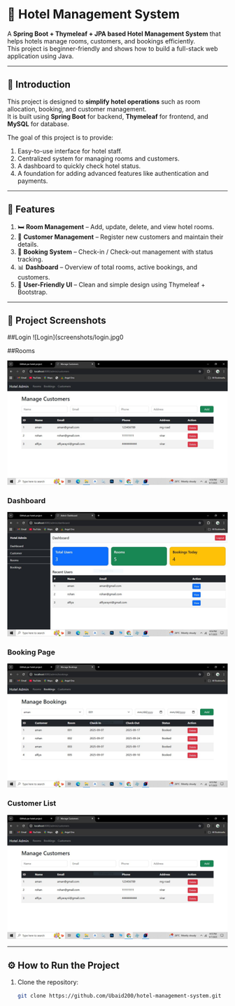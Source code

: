 # 🏨 Hotel Management System

A **Spring Boot + Thymeleaf + JPA based Hotel Management System** that helps hotels manage rooms, customers, and bookings efficiently.  
This project is beginner-friendly and shows how to build a full-stack web application using Java.

---

## 📖 Introduction

This project is designed to **simplify hotel operations** such as room allocation, booking, and customer management.  
It is built using **Spring Boot** for backend, **Thymeleaf** for frontend, and **MySQL** for database.  

The goal of this project is to provide:  
1. Easy-to-use interface for hotel staff.  
2. Centralized system for managing rooms and customers.  
3. A dashboard to quickly check hotel status.  
4. A foundation for adding advanced features like authentication and payments.  

---

## 🚀 Features

1. 🛏️ **Room Management** – Add, update, delete, and view hotel rooms.  
2. 👤 **Customer Management** – Register new customers and maintain their details.  
3. 📅 **Booking System** – Check-in / Check-out management with status tracking.  
4. 📊 **Dashboard** – Overview of total rooms, active bookings, and customers.  
5. 🎨 **User-Friendly UI** – Clean and simple design using Thymeleaf + Bootstrap.  

---

## 📸 Project Screenshots

##Login
![Login](screenshots/login.jpg0

##Rooms

![AvailableRoom](screenshots/room.jpg)

### Dashboard
![Dashboard](screenshots/dashboard.jpg)

### Booking Page
![Booking](screenshots/booking.jpg)

### Customer List
![Customers](screenshots/customer.jpg)

---

## ⚙️ How to Run the Project

1. Clone the repository:  
   ```bash
   git clone https://github.com/Ubaid200/hotel-management-system.git
